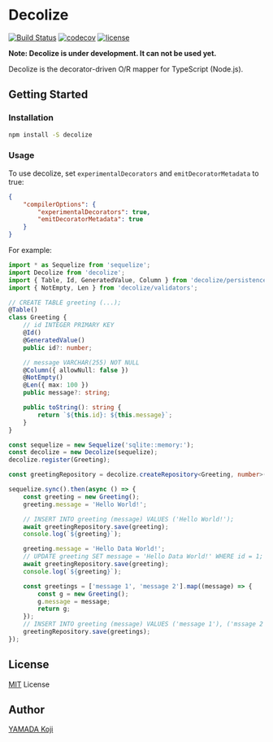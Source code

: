 # Decolize

[![Build Status](https://travis-ci.org/kou64yama/decolize.svg?branch=master)](https://travis-ci.org/kou64yama/decolize)
[![codecov](https://codecov.io/gh/kou64yama/decolize/branch/master/graph/badge.svg)](https://codecov.io/gh/kou64yama/decolize)
[![license](https://img.shields.io/github/license/kou64yama/decolize.svg)](./LICENSE)

**Note: Decolize is under development. It can not be used yet.**

Decolize is the decorator-driven O/R mapper for TypeScript (Node.js).

## Getting Started

### Installation

```sh
npm install -S decolize
```

### Usage

To use decolize, set `experimentalDecorators` and `emitDecoratorMetadata` to true:

```json
{
    "compilerOptions": {
        "experimentalDecorators": true,
        "emitDecoratorMetadata": true
    }
}
```

For example:

```ts
import * as Sequelize from 'sequelize';
import Decolize from 'decolize';
import { Table, Id, GeneratedValue, Column } from 'decolize/persistences';
import { NotEmpty, Len } from 'decolize/validators';

// CREATE TABLE greeting (...);
@Table()
class Greeting {
    // id INTEGER PRIMARY KEY
    @Id()
    @GeneratedValue()
    public id?: number;

    // message VARCHAR(255) NOT NULL
    @Column({ allowNull: false })
    @NotEmpty()
    @Len({ max: 100 })
    public message?: string;

    public toString(): string {
        return `${this.id}: ${this.message}`;
    }
}

const sequelize = new Sequelize('sqlite::memory:');
const decolize = new Decolize(sequelize);
decolize.register(Greeting);

const greetingRepository = decolize.createRepository<Greeting, number>(Greeting);

sequelize.sync().then(async () => {
    const greeting = new Greeting();
    greeting.message = 'Hello World!';

    // INSERT INTO greeting (message) VALUES ('Hello World!');
    await greetingRepository.save(greeting);
    console.log(`${greeting}`);

    greeting.message = 'Hello Data World!';
    // UPDATE greeting SET message = 'Hello Data World!' WHERE id = 1;
    await greetingRepository.save(greeting);
    console.log(`${greeting}`);

    const greetings = ['message 1', 'message 2'].map((message) => {
        const g = new Greeting();
        g.message = message;
        return g;
    });
    // INSERT INTO greeting (message) VALUES ('message 1'), ('mssage 2');
    greetingRepository.save(greetings);
});
```

## License

[MIT](./LICENSE) License

## Author

[YAMADA Koji](https://github.com/kou64yama)
